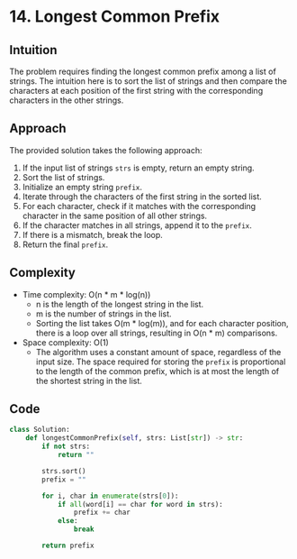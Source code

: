 
# 14. Longest Common Prefix

## Intuition

The problem requires finding the longest common prefix among a list of strings. The intuition here is to sort the list of strings and then compare the characters at each position of the first string with the corresponding characters in the other strings.

## Approach

The provided solution takes the following approach:

1. If the input list of strings `strs` is empty, return an empty string.
2. Sort the list of strings.
3. Initialize an empty string `prefix`.
4. Iterate through the characters of the first string in the sorted list.
5. For each character, check if it matches with the corresponding character in the same position of all other strings.
6. If the character matches in all strings, append it to the `prefix`.
7. If there is a mismatch, break the loop.
8. Return the final `prefix`.

## Complexity

- Time complexity: O(n * m * log(n))
  - n is the length of the longest string in the list.
  - m is the number of strings in the list.
  - Sorting the list takes O(m * log(m)), and for each character position, there is a loop over all strings, resulting in O(n * m) comparisons.
- Space complexity: O(1)
  - The algorithm uses a constant amount of space, regardless of the input size. The space required for storing the `prefix` is proportional to the length of the common prefix, which is at most the length of the shortest string in the list.

## Code

```python
class Solution:
    def longestCommonPrefix(self, strs: List[str]) -> str:
        if not strs:
            return ""

        strs.sort()
        prefix = ""

        for i, char in enumerate(strs[0]):
            if all(word[i] == char for word in strs):
                prefix += char
            else:
                break

        return prefix
```
